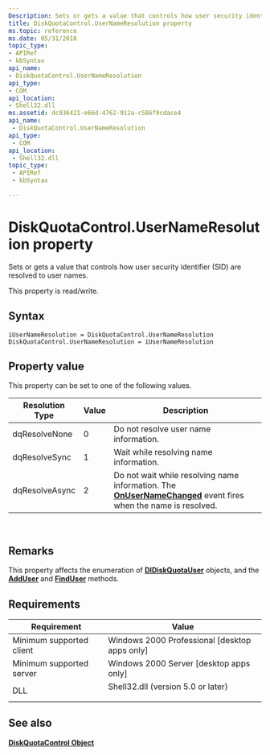 ```yaml
---
Description: Sets or gets a value that controls how user security identifier (SID) are resolved to user names.
title: DiskQuotaControl.UserNameResolution property
ms.topic: reference
ms.date: 05/31/2018
topic_type: 
- APIRef
- kbSyntax
api_name: 
- DiskQuotaControl.UserNameResolution
api_type: 
- COM
api_location: 
- Shell32.dll
ms.assetid: dc936421-e66d-4762-912a-c586f9cdace4
api_name: 
 - DiskQuotaControl.UserNameResolution
api_type: 
 - COM
api_location: 
 - Shell32.dll
topic_type: 
 - APIRef
 - kbSyntax

---
```


# DiskQuotaControl.UserNameResolution property

Sets or gets a value that controls how user security identifier (SID) are resolved to user names.

This property is read/write.

## Syntax


```JScript
iUserNameResolution = DiskQuotaControl.UserNameResolution
DiskQuotaControl.UserNameResolution = iUserNameResolution
```



## Property value

This property can be set to one of the following values.



| Resolution Type | Value | Description                                                                                                                                              |
|-----------------|-------|----------------------------------------------------------------------------------------------------------------------------------------------------------|
| dqResolveNone   | 0     | Do not resolve user name information.                                                                                                                    |
| dqResolveSync   | 1     | Wait while resolving name information.                                                                                                                   |
| dqResolveAsync  | 2     | Do not wait while resolving name information. The [**OnUserNameChanged**](diskquotacontrol-onusernamechanged.md) event fires when the name is resolved. |



 

## Remarks

This property affects the enumeration of [**DIDiskQuotaUser**](didiskquotauser-object.md) objects, and the [**AddUser**](diskquotacontrol-adduser.md) and [**FindUser**](diskquotacontrol-finduser.md) methods.

## Requirements



| Requirement | Value |
|-------------------------------------|---------------------------------------------------------------------------------------------------------------|
| Minimum supported client<br/> | Windows 2000 Professional \[desktop apps only\]<br/>                                                    |
| Minimum supported server<br/> | Windows 2000 Server \[desktop apps only\]<br/>                                                          |
| DLL<br/>                      | <dl> <dt>Shell32.dll (version 5.0 or later)</dt> </dl> |



## See also

<dl> <dt>

[**DiskQuotaControl Object**](diskquotacontrol-object.md)
</dt> </dl>

 

 




